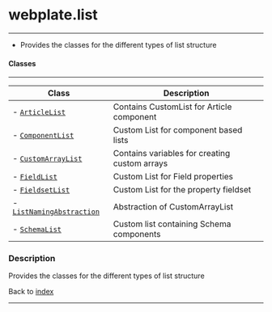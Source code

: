 # webplate.list
---

- Provides the classes for the different types of list structure

#### Classes
---
| Class | Description |
|---|---|
| - [`ArticleList`](../Classes/articlelist.md) | Contains CustomList for Article component |
| - [`ComponentList`](../Classes/componentlist.md) | Custom List for component based lists |
| - [`CustomArrayList`](../Classes/customarraylist.md) |  Contains variables for creating custom arrays |
| - [`FieldList`](../Classes/fieldlist.md) | Custom List for Field properties |
| - [`FieldsetList`](../Classes/fieldsetlist.md) | Custom List for the property fieldset |
| - [`ListNamingAbstraction`](../Classes/listnamingabstraction.md) | Abstraction of CustomArrayList |
| - [`SchemaList`](../Classes/schemalist.md) | Custom list containing Schema components |

### Description

Provides the classes for the different types of list structure

Back to [index](../../README.md#webplate-api-specification-under-development)

---